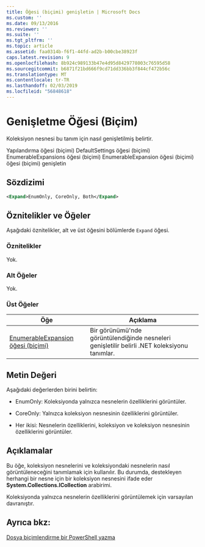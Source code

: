 ```yaml
---
title: Öğesi (biçimi) genişletin | Microsoft Docs
ms.custom: ''
ms.date: 09/13/2016
ms.reviewer: ''
ms.suite: ''
ms.tgt_pltfrm: ''
ms.topic: article
ms.assetid: faa0314b-f6f1-44fd-ad2b-b00cbe38923f
caps.latest.revision: 9
ms.openlocfilehash: 8b924c989133b47e4d95d8429778003c76595d58
ms.sourcegitcommit: b6871f21bd666f9cd71dd336bb3f844cf472b56c
ms.translationtype: MT
ms.contentlocale: tr-TR
ms.lasthandoff: 02/03/2019
ms.locfileid: "56848618"
---
```

# <a name="expand-element-format"></a>Genişletme Öğesi (Biçim)

Koleksiyon nesnesi bu tanım için nasıl genişletilmiş belirtir.

Yapılandırma öğesi (biçimi) DefaultSettings öğesi (biçimi) EnumerableExpansions öğesi (biçimi) EnumerableExpansion öğesi (biçimi) öğesi (biçimi) genişletin

## <a name="syntax"></a>Sözdizimi

```xml
<Expand>EnumOnly, CoreOnly, Both</Expand>
```

## <a name="attributes-and-elements"></a>Öznitelikler ve Öğeler

Aşağıdaki öznitelikler, alt ve üst öğesini bölümlerde `Expand` öğesi.

### <a name="attributes"></a>Öznitelikler

Yok.

### <a name="child-elements"></a>Alt Öğeler

Yok.

### <a name="parent-elements"></a>Üst Öğeler

|Öğe|Açıklama|
|-------------|-----------------|
|[EnumerableExpansion öğesi (biçimi)](./enumerableexpansion-element-format.md)|Bir görünümü'nde görüntülendiğinde nesneleri genişletilir belirli .NET koleksiyonu tanımlar.|

## <a name="text-value"></a>Metin Değeri

Aşağıdaki değerlerden birini belirtin:

- EnumOnly: Koleksiyonda yalnızca nesnelerin özelliklerini görüntüler.

- CoreOnly: Yalnızca koleksiyon nesnesinin özelliklerini görüntüler.

- Her ikisi: Nesnelerin özelliklerini, koleksiyon ve koleksiyon nesnesinin özelliklerini görüntüler.

## <a name="remarks"></a>Açıklamalar

Bu öğe, koleksiyon nesnelerini ve koleksiyondaki nesnelerin nasıl görüntüleneceğini tanımlamak için kullanılır. Bu durumda, destekleyen herhangi bir nesne için bir koleksiyon nesnesini ifade eder **System.Collections.ICollection** arabirimi.

Koleksiyonda yalnızca nesnelerin özelliklerini görüntülemek için varsayılan davranıştır.

## <a name="see-also"></a>Ayrıca bkz:

[Dosya biçimlendirme bir PowerShell yazma](./writing-a-powershell-formatting-file.md)
